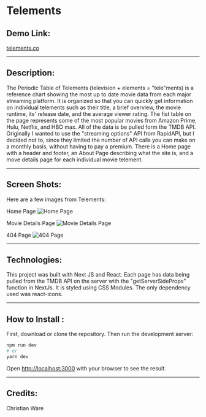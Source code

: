 # Telements

## Demo Link:

[telements.co](https://telements.co/)

---

## Description:

The Periodic Table of Telements (television + elements = "tele"ments) is a reference chart showing the most up to date movie data from each major streaming platform. It is organized so that you can quickly get information on individual telements such as their title, a brief overview, the movie runtime, its' release date, and the average viewer rating. The fist table on the page represents some of the most popular movies from Amazon Prime, Hulu, Netflix, and HBO max. All of the data is be pulled form the TMDB API. Originally I wanted to use the "streaming options" API from RapidAPI, but I decided not to, since they limited the number of API calls you can make on a monthly basis, without having to pay a premium. There is a Home page with a header and footer, an About Page describing what the site is, and a move details page for each individual movie telement.

---

## Screen Shots:

Here are a few images from Telements:

Home Page
![Home Page](https://telements.co/images/img1.png)

Movie Details Page
![Movie Details Page](https://telements.co/images/img4.png)

404 Page
![404 Page](https://telements.co/images/404.png)

---

## Technologies:

This project was built with Next JS and React. Each page has data being pulled from the TMDB API on the server with the "getServerSideProps" function in NextJs. It is styled using CSS Modules. The only dependency used was react-icons.

---

## How to Install :

First, download or clone the repository. Then run the development server:

```bash
npm run dev
# or
yarn dev
```

Open [http://localhost:3000](http://localhost:3000) with your browser to see the result.

---

## Credits:

Christian Ware
